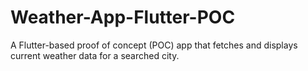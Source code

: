 # Weather-App-Flutter-POC
A Flutter-based proof of concept (POC) app that fetches and displays current weather data for a searched city.

